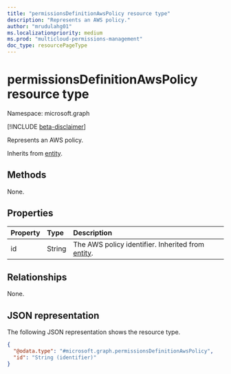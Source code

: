 ```yaml
---
title: "permissionsDefinitionAwsPolicy resource type"
description: "Represents an AWS policy."
author: "mrudulahg01"
ms.localizationpriority: medium
ms.prod: "multicloud-permissions-management"
doc_type: resourcePageType
---
```


# permissionsDefinitionAwsPolicy resource type

Namespace: microsoft.graph

[!INCLUDE [beta-disclaimer](../../includes/beta-disclaimer.md)]

Represents an AWS policy.

Inherits from [entity](../resources/entity.md).

## Methods
None.

## Properties
|Property|Type|Description|
|:---|:---|:---|
|id|String|The AWS policy identifier. Inherited from [entity](../resources/entity.md).|

## Relationships
None.

## JSON representation
The following JSON representation shows the resource type.
<!-- {
  "blockType": "resource",
  "keyProperty": "id",
  "@odata.type": "microsoft.graph.permissionsDefinitionAwsPolicy",
  "baseType": "microsoft.graph.entity",
  "openType": false
}
-->
``` json
{
  "@odata.type": "#microsoft.graph.permissionsDefinitionAwsPolicy",
  "id": "String (identifier)"
}
```


